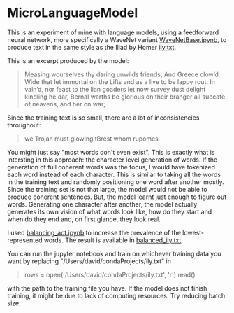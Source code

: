 # MicroLanguageModel
This is an experiment of mine with language models, using a feedforward neural network, more specifically a WaveNet variant [WaveNetBase.ipynb](WaveNetBase.ipynb), to produce text in the same style as the Iliad by Homer [ily.txt](ily.txt).

This is an excerpt produced by the model:
> Measing wourselves thy daring unwilds friends,
And Greece clow’d.
Wide that let immortal on the Lifts and as a live to be lappy rout.
In vain’d, nor feast to the lian goaders let now survey dust delight kindling he dar,
Bernal warths be glorious on their branger all succate of neavens, and her on war;

Since the training text is so small, there are a lot of inconsistencies throughout:
> we Trojan must glowing tBrest whom rupomes

You might just say "most words don't even exist". This is exactly what is intersting in this approach: the character level generation of words. If the generation of full coherent words was the focus, I would have tokenized each word instead of each character. This is similar to taking all the words in the training text and randomly positioning one word after another mostly. Since the training set is not that large, the model would not be able to produce coherent sentences. But, the model learnt just enough to figure out words. Generating one character after another, the model actually generates its own vision of what words look like, how do they start and when do they end and, on first glance, they look real.

I used [balancing_act.ipynb](balancing_act.ipynb) to increase the prevalence of the lowest-represented words. The result is available in [balanced_ily.txt](balanced_ily.txt).

You can run the jupyter notebook and train on whichever training data you want by replacing "/Users/david/condaProjects/ily.txt" in 
> rows = open('/Users/david/condaProjects/ily.txt', 'r').read()

with the path to the training file you have. If the model does not finish training, it might be due to lack of computing resources. Try reducing batch size.
